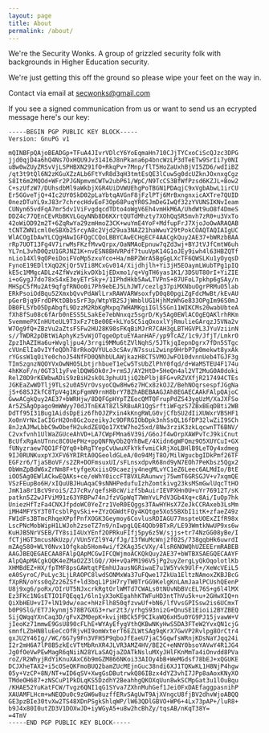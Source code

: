 ```yaml
---
layout: page
title: About
permalink: /about/
---
```


We're the Security Wonks. A group of grizzled security folk with backgrounds in Higher Education security.

We're just getting this off the ground so please wipe your feet on the way in.

Contact via email at <secwonks@gmail.com>

If you see a signed communication from us or want to send us an ecrypted message here's our key:

    -----BEGIN PGP PUBLIC KEY BLOCK-----
    Version: GnuPG v1
    
    mQINBFpQAjoBEADGp+TFuA4JIvrVDlcY6YoEqmaHn710CJjTYCxoCiScQJzc3DPG
    jjd0qjD4a6hQ4Ns7OxHQU9Jv314I6J8nPkana6p4bncWzLP3dTeETw9SrIi7y0NI
    uBw0wZUyZRSvVjLSPHBXN291fO+RkqPv+7Mnp/flT5HoZaUxhBjVI5ZD6/wdIiBZ
    /qt3t9tQl6N2zKGuXZzALb6FtYvR8d3qH3tmtEsQE3lCuw5g0dcUZknJOxnxgCgz
    S8It6m2MQOd+WFr2PJGNpmvmCWTw2ubP61/WpC/N9TcCS3BfWfPzsd6KZJL+Bow2
    C+szUfzW7/DUhsdbMl9aWkbjXGR4UiDVWUEhgPoTBGN1PDAqjC9xVgbAbwL1irCU
    Er5GGveTjQ+4Ic2UY0SkD02pLaYbtqAVGnF8jFzlPTj6MrBxngnxicAXTre7QUID
    0nezDTuYL9xJ83r7chrecHdvEoF3Op68PuqYR0SJmDeGIwQf32zYVUNSIKNvIeam
    CUNyn65vdFqA7mr5dv1ViFvgdqcdTDto4oWgV6Eh4vmHkM6A/UhdWt9uO8f4DmeS
    DDZ4c77QEnCEvRbBKVLGqyNNb8D6KXrtQUTdMhzty7XOhQqSR5mvh7zR0+u3VxTo
    42oWiOD92m2T+6ZqRwYa29zmHmoZ3CK+wuYmE4YoF+MdfupFrJ7XjoJoOwARAQAB
    tCNTZWN1cml0eSBXb25rcyA8c2Vjd29ua3NAZ21haWwuY29tPokCOAQTAQIAIgUC
    WlACOgIbAwYLCQgHAwIGFQgCCQoLBBYCAwECHgECF4AACgkQuy2AE37+bWRzbBAA
    rRp7UOT13Fg4V7irwMsFKzfMvwQrpx/OaNMAoEpnuw7qZd3wj+BYJtVJfCmtW6uh
    YL7nL3vhD0QzU1GRJNZ1K+nvESN8BHVRPdf7tuuVpK14G1oJEy9iwh4l63HBZQTf
    nLio14Xl9qOPeiDoiFVoMp5zxuYco+Ha/mBPZWrA5BgGgLXcTF6QWSLKu1yOyqsD
    FynoE19EDltXqQ2KjQr5VIi8MCxGv014/Xijdhjlh+Yi3jH5EOaymLWubTPg1pIQ
    kE5c1MMgcADLz4ZfWvzWikvDXb1jEDxmo1/q+VgTH6yas1K1/3DSUT80rI+YiZIE
    i+oGygJ7do78xS4xE3eyETrSky+/1IPhdHkb5AwLTVPnS+87UFoL7pkhp6gSAy/n
    MHSpC5fMu2At9qfgfRNOo0i7Ph9ebEJ5LhJWT/cezlg37piMXNbuOgrPRMuO5lab
    ERkPsoiOdBqu52XmxbQvvPdAWlLrxRAWVARWsoxfyD0q80pgiZgFdcMwBt/kEvAU
    pGerBjq9FrdDPKtDBbs5rF3p/WtpYB2SJjWmblUG1HjhMzWhGe833OPgIm96S0mJ
    DB0FL5YbO5DpAbgfL9DzzM2RbKgMxpq7WHAMKgiIGl5SGn11WIKCMs20wabUbteA
    fXh8fSu08c6fArb0nESS5LSakEe7ebNnxqz5sgrD/Ky5Ag0EWlACOgEQAKlrhRKm
    5vemmePXInHUteUL9T3xFz7tBe00E+kLYo5C5iqOxoxlYjRmulieGArqzJ5VNa2v
    W7Og9fQ+ZBzVu2aZtsFSFw2HU28K98sFKqBiMJrR7CAH3gLBTHGVPL3JYuVziinN
    s//TWDR2pDBtWiAphyKz5vWjOTqgeOptuEYAanHAF/yp9TcAZ/1c9/JfjT/LmkrO
    ZpzIhAZIHa6u+Wvgljpu4/3rrgi9MMu6tZVlNqhS/5JTkjqIepnDgrx7fDn5STgc
    cVUnElIaOvIYfeQDh78rRkoQVYULo3cSAv/N7ssui2winp9HrbP7p0mekwt8yxAk
    rYGssW1qOiYe0choJ54NfFD0QNhbULAWjkazH8CTSVMOJwFO10dvnnUeb4TGJF3g
    TImSzgnzNQOYVxOwNHO5LbtjrhbueT1eCw5TsUbZlPhY0fqd/d+WaMSTEU4F174u
    4hKKoF/n/0GT3l1yFvelDQW6Ok0rJ+rmSJ/AY2HtD+5HeQn4al2VT2MuG0A0doki
    RelZ0D9rKEWbwADiS9zBiH2skOL3phuU1jiQ2bPlbj8FG+vRZVXfjR217494CTEs
    JGKEaZwWDTlj9TLs2u0A5VrOvsyoCQw8Hw6z7HCx8zkOJZ/BehNOqrsespfJGgNa
    jS+68SJZkfC8TpV4g1KpFgmN9rnH8brY7BZhABEBAAGJAh8EGAECAAkFAlpQAjoC
    GwwACgkQuy2AE37+bWRHjw/8DQFGpHYpTZEocQMTQFrupPdZS43ygUzM/XaJXFSo
    Ar5ZSAgOpago9mWWyy70dJTnEKAT8Zl5RBuAR1QgSrftiWFqzS7ZBxBEqDBti2WB
    DdTf95I31Bug1AidsDpEiz6fhOJZPxin4kKngRWLG0vjCfbSU2dIiXUWxrVBSHF1
    Xo0nVrNxIaCIGrH2On8Gc2ozeikyJc9DFRGIObDpk3nhSsQL16fDP32lwZiI9SCh
    8nJzAJMwLbbC9wObefH2ukdZEUQo17XtW7ho25xd/8Nw3rziK3zkLqcwnTT6BNV/
    C2vxfvnh1UlWaZGUceAhVD+LA7CWpFMna6V39i/G6oJf4wOrpXAWPvTcJ9kiCnut
    BcUfxRgAnUTnnc8C0UePHz+ppQNFNyOb2QYhBwE/4Xidn6gWFQmz9O5XUYCuI+GX
    fUNyzraew7QO1FfQYq0+bRgTYepCvUwuXFkYkfvmiCkRjXoLBHlB9LeTOy4xdmeg
    9IJ0RUNKuxpYJXFV6YRIRtA0QGeoldGLeA/0o94MjT8O/MilWgucbgIDkPmf26TF
    EGFzr6/TjaSBoVF/s2ZR+DOFmsuxUI/sFLnsxdpvR68nd9yN7EOh7PeKbsz5Qgx2
    ObWmZpBdW6xZrNm8F+tyfgeXxiisO9caezjy4negMLvYC1eZ6Leec6ALMdIo/BtE
    iOO5Ag0EWlACkwEQAKs+ce/eWhY0iccFTBVXLRAunwvj75wmT6GRSGJV+v7xqmQE
    VSzFEupBo6H/xIQuUBJHuAqaC9sNNHPedufuIzhZomtkivg23ksMSmGwlUqcTtHO
    JmK1a8r1BcV9roiS/ZJ7cRv/qefsH8cW/izfSbAuirIEVPXHn0U+uYr76912T/sK
    patkn5Z2wJFViM91z63YRBPw74nJfzVGpWqT7WmYvLPdV3Gb4Xq+c8Ai/IuOp7hk
    UniezHfTzFa4CNXJfpdoWC0YeZrz1VeR0EQggs3TAwHYHsX7ZeJkCCRAxeb3LsMm
    iMH4MFYSY3T0TcsblPgvSki++ZYzOGWdtFQy4KQtge5Xo55BXbI1itK+zfaeZ49z
    FW1dFs3BTmcRhqeXPpfPnfXOGK3Geymoy6CovlusRDIAGU77mspteUOExZIfR98x
    LscPNcMobWipH1LWJoh2zseTZ7n9/nIwpgLQE4QOb9BTxR/LE93WmtkNwUP9xs6w
    KuHJB5NrVSEB/TY8siI4UxYEnf2OPRkuFIfj5py6z5W/sjjs+tr74NzGG08yBe/I
    fCTjHGT3mcusNkUzp//VUn5YZl9Y4/fJg/I3fWuMcWnj2f02S/738gqbHk6uwrdI
    mZAg580+WLY0Nvx1Ofgkab5Hom4wi/f2KAg35cVXy/4lsR6NOWQhUZEEErmRABEB
    AAGJBEQEGAECAA8FAlpQApMCGwIFCQWjmoACKQkQuy2AE37+bWTBXSAEGQECAAYF
    AlpQApMACgkQQK4eZMaO2Z3lGQ//XH+vQaPM196V5jPg2uyZergLyQkOqolotlKb
    XHMBdEZ+HX/fpTMF8psGAWtqtPEmhUJausNGRiwaE7u1W5Yvk9UlF+/XeWcVEiL5
    eA0SyroC/PuLyc3LjLRAOPC8lwdSONMxWa37uFQwe17ZkUa1EltzNAmoxZKBJBcG
    fXpRN/oYss0qZz26ZSf+ld3bqL1PiH7ryTW0TrGG9KelgKnLAmJaalPCUshQEenP
    U8j9xg6/poRx/OIrUT5NJxcrkRgtOrlWMTd7CWALs0tNUvNbBVcEL76S+g6l4lMX
    Ez3FKc1NGsETIO1FQEqq1/6ln1yX3oKEgahhKTWFuHD3ntThVu5k+u+2GHwXIQ+n
    QiXbHEU+vI7+lN19dw/eac+hHzFlh850qfzvwUf+bN6/lfVvsGPISsw2is6UCmxT
    b0P9SlG/ET7Jkynmj578B7GXG3+rwr2t3/yrhgS93nizG+QnuSE1Eioii2BYZBEQ
    SijQWqqYXnCaq3D/gFvXZM0epK+kvijHBCk5F9CIkaWQ6xH5u0YG9PJ15jvawW+V
    jIeoKz71mmwE9GsU890cFLhE+WYAyEfygVthQKBwNKyHwS5DA3FTeW2YvxQN1cjG
    smnfLZbHNBluEeCcOfRjvHI9omWxterT6EZLWtSAg9qKrX7GwVP2Rvlpg8OrCtr4
    gxJU2Y46Ig//WC/6G7y9Fn3VFH5P9qboJfEaeU7jaC5GqwfsWRnjKDsNaYJqq24i
    I2r2mH6A7lP8B5zkEcVTtMbRnXR4JLVR3AMZ4HV/BE2C+eNNY0bsoYAVwY4R1JG4
    Jg0fOeVwPEwMagR6qNiiN28YLaSAQjaZOATkNsluMXyJHlFKnMmTa4iOnvdd8PVa
    roZ/R2WhyjRdYiKnuXAxC6b9mGZM866NKoi33AIOy4bB+WeMGdsf78bEJ+xQGUKE
    DCJXheTAX2+i5cOSeQKFmoBUQ2bamZUcMEjnGuc38ndi6XJ1TQKwKL1H8NjP4hgw
    05y+VzCP+8N/NT+wID6qSV+XwgGsDButrwkQ86IBzx4dYZ3vhI7JPp8aAoxKNyXO
    TMdeOH687+zNSCuP1PkDLqKS5DzdhY2BeahhgQKOXqUun8wkSCMpGat3u1lOuBqu
    /KHAE52YuKatFCW/Tvgz6QNI1qG1SYva7ZXhnMuhGef1Jei0FxDAEfaggpasnihP
    XAUAMFLHcm+wNEQDu0c9zGW6w8uzffERvSAgUwT9AjXVngcU8fjBV2dhvWjoABQQ
    GE3pzBIe30tvXw2TS48XDnPSgkShlqWP/lW63QDlGBVO+WP6+4Lx73pAP+/luR8+
    b9J4x80I0utZD3V1DOXwJD+iyWGyA5+u8w2hcBhZy/tqsAB/nKqT38Y=
    =4TmV
    -----END PGP PUBLIC KEY BLOCK-----
